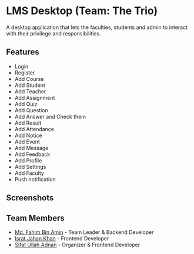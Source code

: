 # LMS Desktop (Team: The Trio)

A desktop application that lets the faculties, students and admin to interact with their privilege and responsibilities.

## Features

- Login
- Register
- Add Course
- Add Student
- Add Teacher
- Add Assignment
- Add Quiz
- Add Question
- Add Answer and Check them
- Add Result
- Add Attendance
- Add Notice
- Add Event
- Add Message
- Add Feedback
- Add Profile
- Add Settings
- Add Faculty
- Push notification


## Screenshots

## Team Members

- [Md. Fahim Bin Amin](https://github.com/FahimFBA) - Team Leader & Backend Developer
- [Israt Jahan Khan](https://github.com/IsratIJK) - Frontend Developer
- [Sifat Ullah Adnan](https://github.com/SifatAdnan9) - Organizer & Frontend Developer